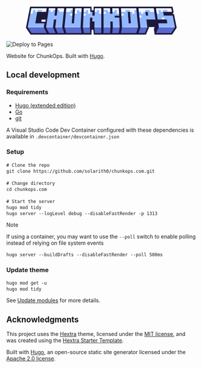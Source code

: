 <p align="center">
  <img src="static/images/chunkops_logo.png" alt="ChunkOps logo" width="400">
</p>

![Deploy to Pages](https://github.com/solarith0/chunkops.com/actions/workflows/pages.yaml/badge.svg)

Website for ChunkOps. Built with [Hugo](https://gohugo.io/).

## Local development

### Requirements
- [Hugo (extended edition)](https://gohugo.io/getting-started/installing/)
- [Go](https://golang.org/doc/install)
- [git](https://git-scm.com)

A Visual Studio Code Dev Container configured with these dependencies is available in `.devcontainer/devcontainer.json`


### Setup

```shell
# Clone the repo
git clone https://github.com/solarith0/chunkops.com.git

# Change directory
cd chunkops.com

# Start the server
hugo mod tidy
hugo server --logLevel debug --disableFastRender -p 1313
```

> [!NOTE]
> If using a container, you may want to use the `--poll` switch to enable polling instead of relying on file system events
> ```shell
> hugo server --buildDrafts --disableFastRender --poll 500ms
> ```

### Update theme

```shell
hugo mod get -u
hugo mod tidy
```

See [Update modules](https://gohugo.io/hugo-modules/use-modules/#update-modules) for more details.

## Acknowledgments

This project uses the [Hextra](https://github.com/imfing/hextra) theme, licensed under the [MIT license](https://opensource.org/licenses/MIT), and was created using the [Hextra Starter Template](https://github.com/imfing/hextra-starter-template).

Built with [Hugo](https://gohugo.io/), an open-source static site generator licensed under the [Apache 2.0 license](https://opensource.org/license/apache-2-0).
